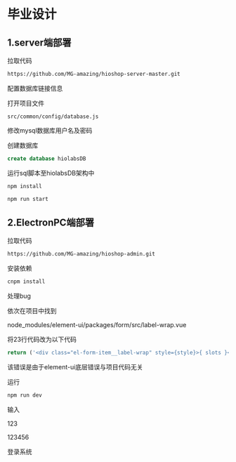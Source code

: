 # 毕业设计

## 1.server端部署

拉取代码

```bash
https://github.com/MG-amazing/hioshop-server-master.git
```

配置数据库链接信息

打开项目文件

```
src/common/config/database.js
```

修改mysql数据库用户名及密码

创建数据库

```sql
create database hiolabsDB
```

运行sql脚本至hiolabsDB架构中

```bash
npm install
```

```bash
npm run start
```

## 2.ElectronPC端部署

拉取代码

```bash
https://github.com/MG-amazing/hioshop-admin.git
```

安装依赖

```bash
cnpm install 
```

处理bug

依次在项目中找到

node_modules/element-ui/packages/form/src/label-wrap.vue

将23行代码改为以下代码

```js
return ('<div class="el-form-item__label-wrap" style={style}>{ slots }</div>');
```

该错误是由于element-ui底层错误与项目代码无关

运行

```bash
npm run dev
```

输入

123

123456

登录系统

